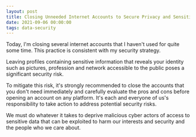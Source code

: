 ```yaml
---
layout: post
title: Closing Unneeded Internet Accounts to Secure Privacy and Sensitive Data
date: 2021-09-06 00:00:00
tags: data-security
---
```

Today, I'm closing several internet accounts that I haven't used for quite some time. This practice is consistent with my security strategy. 

Leaving profiles containing sensitive information that reveals your identity such as pictures, profession and network accessible to the public poses a significant security risk. 

To mitigate this risk, it's strongly recommended to close the accounts that you don't need immediately and carefully evaluate the pros and cons before opening an account on any platform. It's 
each and everyone of us's responsibility to take action to address potential security risks. 

We must do whatever it takes to deprive malicious cyber actors of access to 
sensitive data that can be exploited to harm our interests and security and the people who we care about.
